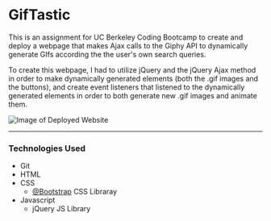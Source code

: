 # GifTastic

This is an assignment for UC Berkeley Coding Bootcamp to create and deploy a webpage that makes Ajax calls to the Giphy API to dynamically generate GIfs according the the user's own search queries.

To create this webpage, I had to utilize jQuery and the jQuery Ajax method in order to make dynamically generated elements (both the .gif images and the buttons), and create event listeners that listened to the dynamically generated elements in order to both generate new .gif images and animate them.

<img src="https://via.placeholder.com/300x200" alt="Image of Deployed Website"/>

---
### Technologies Used
* Git
* HTML
* CSS
    * [@Bootstrap](https://getbootstrap.com) CSS Libraray
* Javascript
    * jQuery JS Library

